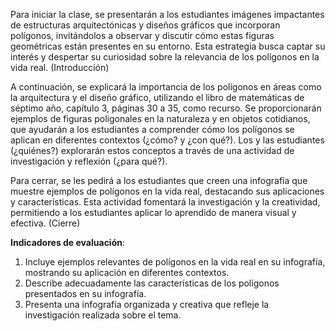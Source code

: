 Para iniciar la clase, se presentarán a los estudiantes imágenes impactantes de estructuras arquitectónicas y diseños gráficos que incorporan polígonos, invitándolos a observar y discutir cómo estas figuras geométricas están presentes en su entorno. Esta estrategia busca captar su interés y despertar su curiosidad sobre la relevancia de los polígonos en la vida real. (Introducción)

A continuación, se explicará la importancia de los polígonos en áreas como la arquitectura y el diseño gráfico, utilizando el libro de matemáticas de séptimo año, capítulo 3, páginas 30 a 35, como recurso. Se proporcionarán ejemplos de figuras poligonales en la naturaleza y en objetos cotidianos, que ayudarán a los estudiantes a comprender cómo los polígonos se aplican en diferentes contextos (¿cómo? y ¿con qué?). Los y las estudiantes (¿quiénes?) explorarán estos conceptos a través de una actividad de investigación y reflexión (¿para qué?).

Para cerrar, se les pedirá a los estudiantes que creen una infografía que muestre ejemplos de polígonos en la vida real, destacando sus aplicaciones y características. Esta actividad fomentará la investigación y la creatividad, permitiendo a los estudiantes aplicar lo aprendido de manera visual y efectiva. (Cierre)

**Indicadores de evaluación**:

1. Incluye ejemplos relevantes de polígonos en la vida real en su infografía, mostrando su aplicación en diferentes contextos.
2. Describe adecuadamente las características de los polígonos presentados en su infografía.
3. Presenta una infografía organizada y creativa que refleje la investigación realizada sobre el tema.